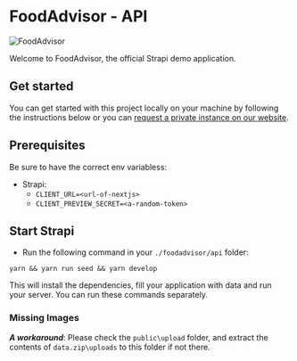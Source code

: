 # FoodAdvisor - API

![FoodAdvisor](../foodadvisor.png)

Welcome to FoodAdvisor, the official Strapi demo application.

## Get started

You can get started with this project locally on your machine by following the instructions below or you can [request a private instance on our website](https://strapi.io/demo).

## Prerequisites

Be sure to have the correct env variabless:

- Strapi:
  - `CLIENT_URL=<url-of-nextjs>`
  - `CLIENT_PREVIEW_SECRET=<a-random-token>`

## Start Strapi

- Run the following command in your `./foodadvisor/api` folder:

```
yarn && yarn run seed && yarn develop
```

This will install the dependencies, fill your application with data and run your server. You can run these commands separately.

### Missing Images

**_A workaround_**: Please check the `public\upload` folder, and extract the contents of `data.zip\uploads` to this folder if not there.
